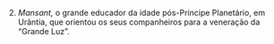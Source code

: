 ﻿2. <em>Mansant,</em> o grande educador da idade pós-Príncipe Planetário, em Urântia, que orientou os seus companheiros para a veneração da “Grande Luz”.